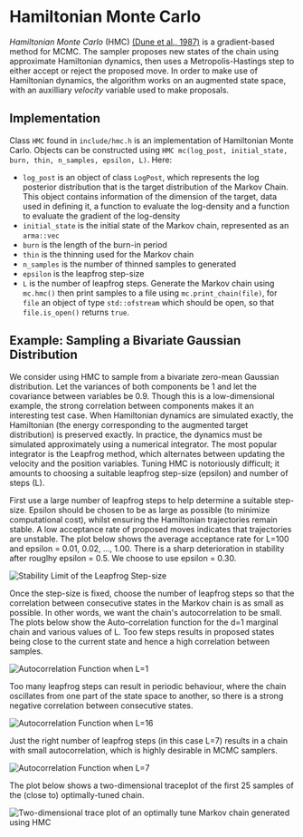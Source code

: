# Hamiltonian Monte Carlo

<em>Hamiltonian Monte Carlo</em> (HMC) [(Dune et al., 1987)](https://www.sciencedirect.com/science/article/abs/pii/037026938791197X) is a gradient-based method for MCMC. The sampler proposes new states of the chain using approximate Hamiltonian dynamics, then uses a Metropolis-Hastings step to either accept or reject the proposed move. In order to make use of Hamiltonian dynamics, the algorithm works on an augmented state space, with an auxilliary <em>velocity</em> variable used to make proposals.

## Implementation

Class `HMC` found in `include/hmc.h` is an implementation of Hamiltonian Monte Carlo. Objects can be constructed using `HMC mc(log_post, initial_state, burn, thin, n_samples, epsilon, L)`. Here:
* `log_post` is an object of class `LogPost`, which represents the log posterior distribution that is the target distribution of the Markov Chain. This object contains information of the dimension of the target, data used in defining it, a function to evaluate the log-density and a function to evaluate the gradient of the log-density
* `initial_state` is the initial state of the Markov chain, represented as an `arma::vec`
* `burn` is the length of the burn-in period
* `thin` is the thinning used for the Markov chain
* `n_samples` is the number of thinned samples to generated
* `epsilon` is the leapfrog step-size
* `L` is the number of leapfrog steps.
Generate the Markov chain using `mc.hmc()` then print samples to a file using `mc.print_chain(file)`, for `file` an object of type `std::ofstream` which should be open, so that `file.is_open()` returns `true`.

## Example: Sampling a Bivariate Gaussian Distribution

We consider using HMC to sample from a bivariate zero-mean Gaussian distribution. Let the variances of both components be 1 and let the covariance between variables be 0.9. Though this is a low-dimensional example, the strong correlation between components makes it an interesting test case. When Hamiltonian dynamics are simulated exactly, the Hamiltonian (the energy corresponding to the augmented target distribution) is preserved exactly. In practice, the dynamics must be simulated approximately using a numerical integrator. The most popular integrator is the Leapfrog method, which alternates between updating the velocity and the position variables. Tuning HMC is notoriously difficult; it amounts to choosing a suitable leapfrog step-size (epsilon) and number of steps (L).

First use a large number of leapfrog steps to help determine a suitable step-size. Epsilon should be chosen to be as large as possible (to minimize computational cost), whilst ensuring the Hamiltonian trajectories remain stable. A low acceptance rate of proposed moves indicates that trajectories are unstable. The plot below shows the average acceptance rate for L=100 and epsilon = 0.01, 0.02, ..., 1.00. There is a sharp deterioration in stability after rouglhy epsilon = 0.5. We choose to use epsilon = 0.30.

![Stability Limit of the Leapfrog Step-size](https://github.com/mckimmh/mcmc/blob/main/images/leapfrog_step_size.png)

Once the step-size is fixed, choose the number of leapfrog steps so that the correlation between consecutive states in the Markov chain is as small as possible. In other words, we want the chain's autocorrelation to be small. The plots below show the Auto-correlation function for the d=1 marginal chain and various values of L. Too few steps results in proposed states being close to the current state and hence a high correlation between samples.

![Autocorrelation Function when L=1](https://github.com/mckimmh/mcmc/blob/main/images/acf_L1_d1.png)

Too many leapfrog steps can result in periodic behaviour, where the chain oscillates from one part of the state space to another, so there is a strong negative correlation between consecutive states.

![Autocorrelation Function when L=16](https://github.com/mckimmh/mcmc/blob/main/images/acf_L16_d1.png)

Just the right number of leapfrog steps (in this case L=7) results in a chain with small autocorrelation, which is highly desirable in MCMC samplers.

![Autocorrelation Function when L=7](https://github.com/mckimmh/mcmc/blob/main/images/acf_L7_d1.png)

The plot below shows a two-dimensional traceplot of the first 25 samples of the (close to) optimally-tuned chain.

![Two-dimensional trace plot of an optimally tune Markov chain generated using HMC](https://github.com/mckimmh/mcmc/blob/main/images/trace_plot2d.png)
